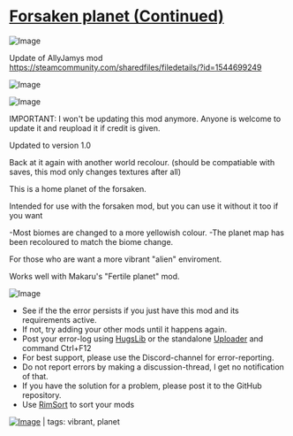 # [Forsaken planet (Continued)](https://steamcommunity.com/sharedfiles/filedetails/?id=2434657758)

![Image](https://i.imgur.com/buuPQel.png)

Update of AllyJamys mod
https://steamcommunity.com/sharedfiles/filedetails/?id=1544699249

![Image](https://i.imgur.com/pufA0kM.png)
	
![Image](https://i.imgur.com/Z4GOv8H.png)

IMPORTANT: I won't be updating this mod anymore. Anyone is welcome to update it and reupload it if credit is given.





  Updated to version 1.0
  
  Back at it again with another world recolour.
  (should be compatiable with saves, this mod only changes textures after all)
  
  This is a home planet of the forsaken. 
  
  Intended for use with the forsaken mod, but you can use it without it too if you want
  
  -Most biomes are changed to a more yellowish colour.
  -The planet map has been recoloured to match the biome change. 

 For those who are want a more vibrant "alien" enviroment.
 
 Works well with Makaru's "Fertile planet" mod.

![Image](https://i.imgur.com/PwoNOj4.png)



-  See if the the error persists if you just have this mod and its requirements active.
-  If not, try adding your other mods until it happens again.
-  Post your error-log using [HugsLib](https://steamcommunity.com/workshop/filedetails/?id=818773962) or the standalone [Uploader](https://steamcommunity.com/sharedfiles/filedetails/?id=2873415404) and command Ctrl+F12
-  For best support, please use the Discord-channel for error-reporting.
-  Do not report errors by making a discussion-thread, I get no notification of that.
-  If you have the solution for a problem, please post it to the GitHub repository.
-  Use [RimSort](https://github.com/RimSort/RimSort/releases/latest) to sort your mods

 

[![Image](https://img.shields.io/github/v/release/emipa606/ForsakenPlanet?label=latest%20version&style=plastic&color=9f1111&labelColor=black)](https://steamcommunity.com/sharedfiles/filedetails/changelog/2434657758) | tags:  vibrant,  planet
